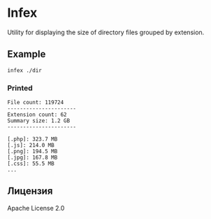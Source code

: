 # Infex
Utility for displaying the size of directory files grouped by extension.

## Example
```
infex ./dir
```

### Printed
```
File count: 119724
----------------------
Extension count: 62
Summary size: 1.2 GB
----------------------

[.php]: 323.7 MB
[.js]: 214.0 MB
[.png]: 194.5 MB
[.jpg]: 167.8 MB
[.css]: 55.5 MB
...
```

## Лицензия
Apache License 2.0
